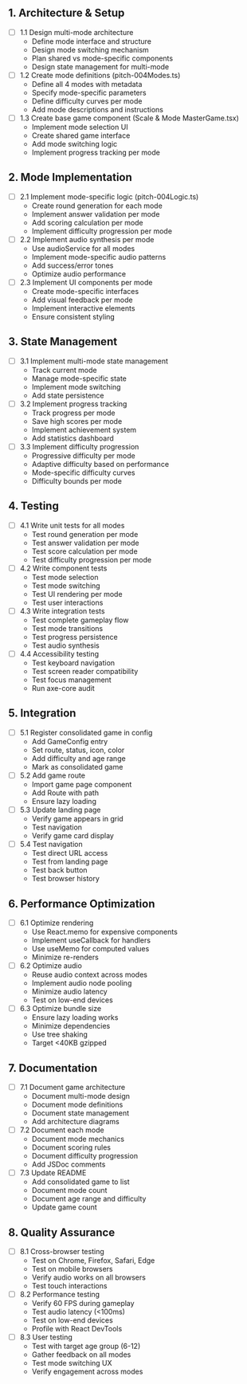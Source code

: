## 1. Architecture & Setup
- [ ] 1.1 Design multi-mode architecture
  - Define mode interface and structure
  - Design mode switching mechanism
  - Plan shared vs mode-specific components
  - Design state management for multi-mode
- [ ] 1.2 Create mode definitions (pitch-004Modes.ts)
  - Define all 4 modes with metadata
  - Specify mode-specific parameters
  - Define difficulty curves per mode
  - Add mode descriptions and instructions
- [ ] 1.3 Create base game component (Scale & Mode MasterGame.tsx)
  - Implement mode selection UI
  - Create shared game interface
  - Add mode switching logic
  - Implement progress tracking per mode

## 2. Mode Implementation
- [ ] 2.1 Implement mode-specific logic (pitch-004Logic.ts)
  - Create round generation for each mode
  - Implement answer validation per mode
  - Add scoring calculation per mode
  - Implement difficulty progression per mode
- [ ] 2.2 Implement audio synthesis per mode
  - Use audioService for all modes
  - Implement mode-specific audio patterns
  - Add success/error tones
  - Optimize audio performance
- [ ] 2.3 Implement UI components per mode
  - Create mode-specific interfaces
  - Add visual feedback per mode
  - Implement interactive elements
  - Ensure consistent styling

## 3. State Management
- [ ] 3.1 Implement multi-mode state management
  - Track current mode
  - Manage mode-specific state
  - Implement mode switching
  - Add state persistence
- [ ] 3.2 Implement progress tracking
  - Track progress per mode
  - Save high scores per mode
  - Implement achievement system
  - Add statistics dashboard
- [ ] 3.3 Implement difficulty progression
  - Progressive difficulty per mode
  - Adaptive difficulty based on performance
  - Mode-specific difficulty curves
  - Difficulty bounds per mode

## 4. Testing
- [ ] 4.1 Write unit tests for all modes
  - Test round generation per mode
  - Test answer validation per mode
  - Test score calculation per mode
  - Test difficulty progression per mode
- [ ] 4.2 Write component tests
  - Test mode selection
  - Test mode switching
  - Test UI rendering per mode
  - Test user interactions
- [ ] 4.3 Write integration tests
  - Test complete gameplay flow
  - Test mode transitions
  - Test progress persistence
  - Test audio synthesis
- [ ] 4.4 Accessibility testing
  - Test keyboard navigation
  - Test screen reader compatibility
  - Test focus management
  - Run axe-core audit

## 5. Integration
- [ ] 5.1 Register consolidated game in config
  - Add GameConfig entry
  - Set route, status, icon, color
  - Add difficulty and age range
  - Mark as consolidated game
- [ ] 5.2 Add game route
  - Import game page component
  - Add Route with path
  - Ensure lazy loading
- [ ] 5.3 Update landing page
  - Verify game appears in grid
  - Test navigation
  - Verify game card display
- [ ] 5.4 Test navigation
  - Test direct URL access
  - Test from landing page
  - Test back button
  - Test browser history

## 6. Performance Optimization
- [ ] 6.1 Optimize rendering
  - Use React.memo for expensive components
  - Implement useCallback for handlers
  - Use useMemo for computed values
  - Minimize re-renders
- [ ] 6.2 Optimize audio
  - Reuse audio context across modes
  - Implement audio node pooling
  - Minimize audio latency
  - Test on low-end devices
- [ ] 6.3 Optimize bundle size
  - Ensure lazy loading works
  - Minimize dependencies
  - Use tree shaking
  - Target <40KB gzipped

## 7. Documentation
- [ ] 7.1 Document game architecture
  - Document multi-mode design
  - Document mode definitions
  - Document state management
  - Add architecture diagrams
- [ ] 7.2 Document each mode
  - Document mode mechanics
  - Document scoring rules
  - Document difficulty progression
  - Add JSDoc comments
- [ ] 7.3 Update README
  - Add consolidated game to list
  - Document mode count
  - Document age range and difficulty
  - Update game count

## 8. Quality Assurance
- [ ] 8.1 Cross-browser testing
  - Test on Chrome, Firefox, Safari, Edge
  - Test on mobile browsers
  - Verify audio works on all browsers
  - Test touch interactions
- [ ] 8.2 Performance testing
  - Verify 60 FPS during gameplay
  - Test audio latency (<100ms)
  - Test on low-end devices
  - Profile with React DevTools
- [ ] 8.3 User testing
  - Test with target age group (6-12)
  - Gather feedback on all modes
  - Test mode switching UX
  - Verify engagement across modes
